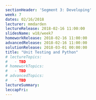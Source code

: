 ```yaml
---
sectionHeader: 'Segment 3: Developing'
week: 7
dates: 02/16/2018
lecturer: mmdarden
lectureRelease: 2018-02-16 11:00:00
slidesName: w18/week7
homeworkRelease: 2018-02-16 11:00:00
advancedRelease: 2018-02-16 11:00:00
solutionRelease: 2018-03-01 00:00:00
title: "Unit Testing and Python"
# lectureTopics:
#   - TBD
# homeworkTopics:
#   - TBD
# advancedTopics:
#   - TBD
lectureSummary:
leccapFri:
---
```


